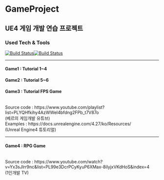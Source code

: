 # GameProject

<h2>UE4 게임 개발 연습 프로젝트</h2>
<h3>Used Tech & Tools</h3>

[![Build Status](https://img.shields.io/badge/C++-00599C?style=flat-square&logo=C%2B%2B&logoColor=white)](https://travis-ci.org/joemccann/dillinger)[![Build Status](https://img.shields.io/badge/UnrealEngine4-0E1128?style=flat-square&logo=UnrealEngine&logoColor=white)](https://travis-ci.org/joemccann/dillinger)

<hr />
<h4>Game1 : Tutorial 1~4</h4>
<h4>Game2 : Tutorial 5~6</h4>
<h4>Game3 : Tutorial FPS Game</h4>
<br />
Source code : https://www.youtube.com/playlist?list=PLYQHfkihy4AzWWeI4bfdng2FPb_t7V87o
<br />
(베르의 게임개발 유튜브)
<br />
Examples : https://docs.unrealengine.com/4.27/ko/Resources/
<br />
(Unreal Engine4 튜토리얼)
<hr />
<h4>Game4 : RPG Game</h4>
<br />
Source code : https://www.youtube.com/watch?v=Yx3sJlrr9nc&list=PL99e3DcrPCyKyuP6XMax-8iIyjxVKdHoS&index=4
<br />
(1인개발 TV)
<br />
